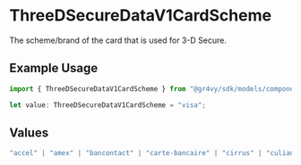 # ThreeDSecureDataV1CardScheme

The scheme/brand of the card that is used for 3-D Secure.

## Example Usage

```typescript
import { ThreeDSecureDataV1CardScheme } from "@gr4vy/sdk/models/components";

let value: ThreeDSecureDataV1CardScheme = "visa";
```

## Values

```typescript
"accel" | "amex" | "bancontact" | "carte-bancaire" | "cirrus" | "culiance" | "dankort" | "diners-club" | "discover" | "eftpos-australia" | "elo" | "hipercard" | "jcb" | "maestro" | "mastercard" | "mir" | "nyce" | "other" | "pulse" | "rupay" | "star" | "uatp" | "unionpay" | "visa"
```